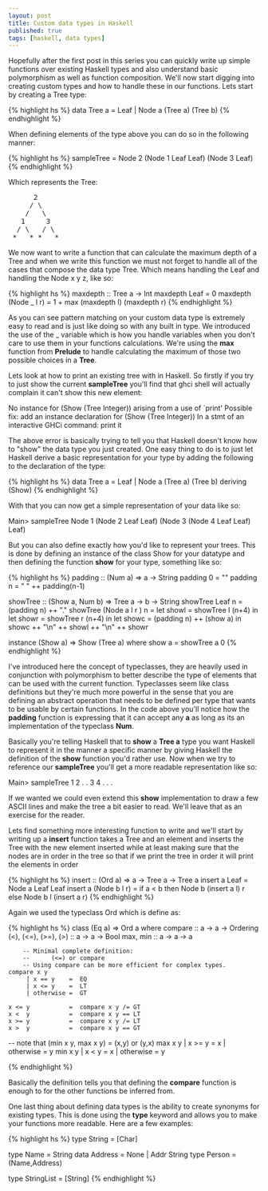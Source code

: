 ```yaml
---
layout: post
title: Custom data types in Haskell
published: true
tags: [haskell, data types]
---
```


Hopefully after the first post in this series you can quickly write up simple
functions over existing Haskell types and also understand basic polymorphism as
well as function composition. We'll now start digging into creating custom types
and how to handle these in our functions. Lets start by creating a Tree type:

{% highlight hs %}
data Tree a = Leaf | Node a (Tree a) (Tree b)
{% endhighlight %}

When defining elements of the type above you can do so in the following manner:

{% highlight hs %}
sampleTree = Node 2 (Node 1 Leaf Leaf) (Node 3 Leaf)
{% endhighlight %}

Which represents the Tree:

<pre>
      2
     / \
    /   \
   1     3
  / \   / \
 *   * *   *
</pre>

We now want to write a function that can calculate the maximum depth of a Tree
and when we write this function we must not forget to handle all of the cases
that compose the data type Tree. Which means handling the Leaf and handling the
Node x y z, like so:

{% highlight hs %}
maxdepth :: Tree a -> Int
maxdepth Leaf = 0
maxdepth (Node _ l r) = 1 + max (maxdepth l) (maxdepth r)
{% endhighlight %}

As you can see pattern matching on your custom data type is extremely easy to
read and is just like doing so with any built in type. We introduced the use of
the _ variable which is how you handle variables when you don't care to use them
in your functions calculations. We're using the **max** function from
**Prelude** to handle calculating the maximum of those two possible choices in
a **Tree**.

Lets look at how to print an existing tree with in Haskell. So firstly if you
try to just show the current **sampleTree** you'll find that ghci shell will
actually complain it can't show this new element:

<console>
No instance for (Show (Tree Integer))
    arising from a use of `print'
Possible fix: add an instance declaration for (Show (Tree Integer))
In a stmt of an interactive GHCi command: print it
</console>

The above error is basically trying to tell you that Haskell doesn't know
how to "show" the data type you just created. One easy thing to do is to just
let Haskell derive a basic representation for your type by adding the following
to the declaration of the type:

{% highlight hs %}
data Tree a = Leaf | Node a (Tree a) (Tree b)
    deriving (Show)
{% endhighlight %}

With that you can now get a simple representation of your data like so:

<console>
Main> sampleTree
Node 1 (Node 2 Leaf Leaf) (Node 3 (Node 4 Leaf Leaf) Leaf)
</console>

But you can also define exactly how you'd like to represent your trees. This is
done by defining an instance of the class Show for your datatype and then
defining the function **show** for your type, something like so:

{% highlight hs %}
padding :: (Num a) => a -> String
padding 0 = ""
padding n = " " ++ padding(n-1)

showTree :: (Show a, Num b) => Tree a -> b -> String
showTree Leaf n = (padding n) ++ "."
showTree (Node a l r ) n = let showl = showTree l (n+4) in
                           let showr = showTree r (n+4) in
                           let showc = (padding n) ++ (show a) in
                           showc ++ "\n" ++ showl ++ "\n" ++ showr

instance (Show a) => Show (Tree a) where
    show a = showTree a 0
{% endhighlight %}

I've introduced here the concept of typeclasses, they are heavily used in
conjunction with polymorphism to better describe the type of elements that can
be used with the current function. Typeclasses seem like class definitions
but they're much more powerful in the sense that you are defining an abstract
operation that needs to be defined per type that wants to be usable by certain
functions. In the code above you'll notice how the **padding** function is
expressing that it can accept any **a** as long as its an implementation of the
typeclass **Num**.

Basically you're telling Haskell that to **show** a **Tree a** type you want
Haskell to represent it in the manner a specific manner by giving Haskell the
definition of the **show** function you'd rather use. Now when we try to
reference our **sampleTree** you'll get a more readable representation like so:

<console>
Main> sampleTree
1
    2
        .
        .
    3
        4
            .
            .
        .
</console>

If we wanted we could even extend this **show** implementation to draw a few
ASCII lines and make the tree a bit easier to read. We'll leave that as an
exercise for the reader.

Lets find something more interesting function to write and we'll start by
writing up a **insert** function takes a Tree and an element and inserts the
Tree with the new element inserted while at least making sure that the nodes
are in order in the tree so that if we print the tree in order it will print the
elements in order

{% highlight hs %}
insert :: (Ord a) => a -> Tree a -> Tree a
insert a Leaf = Node a Leaf Leaf
insert a (Node b l r) = if a < b
                            then Node b (insert a l) r
                            else Node b l (insert a r)
{% endhighlight %}

Again we used the typeclass Ord which is define as:

{% highlight hs %}
class  (Eq a) => Ord a  where
   compare              :: a -> a -> Ordering
   (<), (<=), (>=), (>) :: a -> a -> Bool
   max, min             :: a -> a -> a

        -- Minimal complete definition:
        --      (<=) or compare
        -- Using compare can be more efficient for complex types.
    compare x y
         | x == y    =  EQ
         | x <= y    =  LT
         | otherwise =  GT

    x <= y           =  compare x y /= GT
    x <  y           =  compare x y == LT
    x >= y           =  compare x y /= LT
    x >  y           =  compare x y == GT

-- note that (min x y, max x y) = (x,y) or (y,x)
    max x y
         | x >= y    =  x
         | otherwise =  y
    min x y
         | x <  y    =  x
         | otherwise =  y

{% endhighlight %}

Basically the definition tells you that defining the **compare** function is
enough to for the other functions be inferred from.

One last thing about defining data types is the ability to create synonyms for
existing types. This is done using the **type** keyword and allows you to make
your functions more readable. Here are a few examples:

{% highlight hs %}
type String = [Char]

type Name = String
data Address = None | Addr String
type Person = (Name,Address)

type StringList = [String]
{% endhighlight %}

